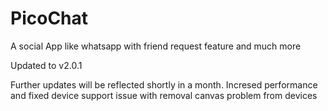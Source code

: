 # PicoChat
A social App like whatsapp with friend request feature and much more

Updated to v2.0.1

Further updates will be reflected shortly in a month.
Incresed performance and fixed device support issue with removal canvas problem from devices

